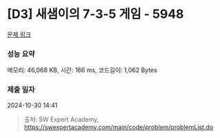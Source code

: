 # [D3] 새샘이의 7-3-5 게임 - 5948 

[문제 링크](https://swexpertacademy.com/main/code/problem/problemDetail.do?contestProbId=AWZ2IErKCwUDFAUQ) 

### 성능 요약

메모리: 46,068 KB, 시간: 166 ms, 코드길이: 1,062 Bytes

### 제출 일자

2024-10-30 14:41



> 출처: SW Expert Academy, https://swexpertacademy.com/main/code/problem/problemList.do